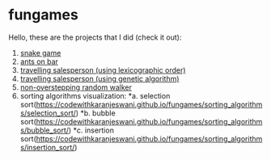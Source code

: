 # fungames
Hello, these are the projects that I did (check it out):
1. [snake game](https://codewithkaranjeswani.github.io/fungames/snake/)
2. [ants on bar](https://codewithkaranjeswani.github.io/fungames/antsonbar/)
3. [travelling salesperson (using lexicographic order)](https://codewithkaranjeswani.github.io/fungames/travelling_salesperson/)
4. [travelling salesperson (using genetic algorithm)](https://codewithkaranjeswani.github.io/fungames/travelling_salesperson_comparision/)
5. [non-overstepping random walker](https://codewithkaranjeswani.github.io/fungames/nonoverstepping_randomwalker_predictive/)
6. sorting algorithms visualization:
*a. selection sort(https://codewithkaranjeswani.github.io/fungames/sorting_algorithms/selection_sort/)
*b. bubble sort(https://codewithkaranjeswani.github.io/fungames/sorting_algorithms/bubble_sort/)
*c. insertion sort(https://codewithkaranjeswani.github.io/fungames/sorting_algorithms/insertion_sort/)
